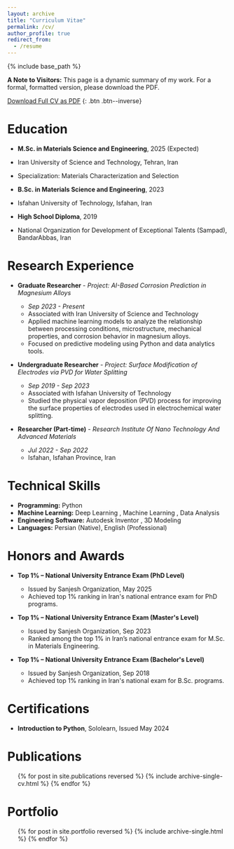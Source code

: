 ```yaml
---
layout: archive
title: "Curriculum Vitae"
permalink: /cv/
author_profile: true
redirect_from:
  - /resume
---
```


{% include base_path %}

**A Note to Visitors:** This page is a dynamic summary of my work. For a formal, formatted version, please download the PDF.

[Download Full CV as PDF](/files/Amirhossein_Lotfi_CV.pdf)
{: .btn .btn--inverse}

Education
======
* **M.Sc. in Materials Science and Engineering**, 2025 (Expected)
 * Iran University of Science and Technology, Tehran, Iran
 * Specialization: Materials Characterization and Selection
   
* **B.Sc. in Materials Science and Engineering**, 2023
 * Isfahan University of Technology, Isfahan, Iran

* **High School Diploma**, 2019
 * National Organization for Development of Exceptional Talents (Sampad), BandarAbbas, Iran

Research Experience
======
* **Graduate Researcher** - *Project: AI-Based Corrosion Prediction in Magnesium Alloys* 
    * *Sep 2023 - Present*
    * Associated with Iran University of Science and Technology 
    * Applied machine learning models to analyze the relationship between processing conditions, microstructure, mechanical properties, and corrosion behavior in magnesium alloys.
    * Focused on predictive modeling using Python and data analytics tools.
      
* **Undergraduate Researcher** - *Project: Surface Modification of Electrodes via PVD for Water Splitting*
    * *Sep 2019 - Sep 2023* 
    * Associated with Isfahan University of Technology 
    * Studied the physical vapor deposition (PVD) process for improving the surface properties of electrodes used in electrochemical water splitting.
      
* **Researcher (Part-time)** - *Research Institute Of Nano Technology And Advanced Materials* 
    * *Jul 2022 - Sep 2022* 
    * Isfahan, Isfahan Province, Iran 
  
Technical Skills
======
* **Programming:** Python
* **Machine Learning:** Deep Learning , Machine Learning , Data Analysis
* **Engineering Software:** Autodesk Inventor , 3D Modeling
* **Languages:** Persian (Native), English (Professional)

Honors and Awards
======
* **Top 1% – National University Entrance Exam (PhD Level)**
    * Issued by Sanjesh Organization, May 2025
    * Achieved top 1% ranking in Iran's national entrance exam for PhD programs.
      
* **Top 1% – National University Entrance Exam (Master's Level)**
    * Issued by Sanjesh Organization, Sep 2023 
    * Ranked among the top 1% in Iran’s national entrance exam for M.Sc. in Materials Engineering.

* **Top 1% – National University Entrance Exam (Bachelor's Level)** 
    * Issued by Sanjesh Organization, Sep 2018 
    * Achieved top 1% ranking in Iran's national exam for B.Sc. programs.

Certifications
======
* **Introduction to Python**, Sololearn, Issued May 2024

Publications
======
  <ul>{% for post in site.publications reversed %}
    {% include archive-single-cv.html %}
  {% endfor %}</ul>

Portfolio
======
  <ul>{% for post in site.portfolio reversed %}
    {% include archive-single.html %}
  {% endfor %}</ul>
